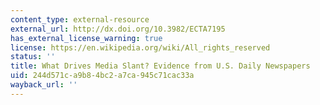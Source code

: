 ```yaml
---
content_type: external-resource
external_url: http://dx.doi.org/10.3982/ECTA7195
has_external_license_warning: true
license: https://en.wikipedia.org/wiki/All_rights_reserved
status: ''
title: What Drives Media Slant? Evidence from U.S. Daily Newspapers
uid: 244d571c-a9b8-4bc2-a7ca-945c71cac33a
wayback_url: ''
---
```

